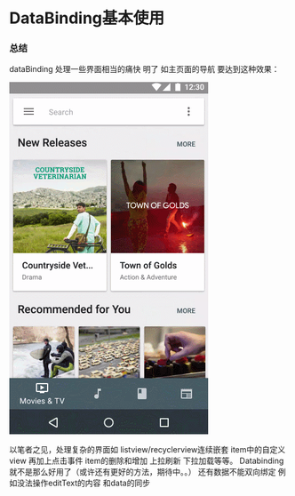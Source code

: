 # DataBinding基本使用




### 总结

dataBinding 处理一些界面相当的痛快 明了 如主页面的导航 要达到这种效果：

![tool-manager](https://github.com/lockingroad/DatabindingDemo1/blob/master/14616018078094.gif)

以笔者之见，处理复杂的界面如 listview/recyclerview连续嵌套 item中的自定义view  再加上点击事件 item的删除和增加  上拉刷新 下拉加载等等。  Databinding就不是那么好用了（或许还有更好的方法，期待中。。）   还有数据不能双向绑定 例如没法操作editText的内容 和data的同步





